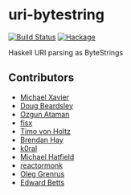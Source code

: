 # uri-bytestring
[![Build Status](https://travis-ci.org/Soostone/uri-bytestring.svg?branch=master)](https://travis-ci.org/Soostone/uri-bytestring)
[![Hackage](https://img.shields.io/hackage/v/uri-bytestring.svg?style=flat)](https://hackage.haskell.org/package/uri-bytestring)

Haskell URI parsing as ByteStrings


## Contributors
* [Michael Xavier](http://github.com/MichaelXavier)
* [Doug Beardsley](http://github.com/mightybyte)
* [Ozgun Ataman](http://github.com/ozataman)
* [fisx](http://github.com/fisx)
* [Timo von Holtz](http://github.com/tvh)
* [Brendan Hay](http://github.com/brendanhay)
* [k0ral](https://github.com/k0ral)
* [Michael Hatfield](https://github.com/mikehat)
* [reactormonk](https://github.com/reactormonk)
* [Oleg Grenrus](https://github.com/phadej)
* [Edward Betts](https://github.com/EdwardBetts)

